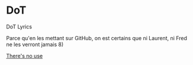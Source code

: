 # DoT
DoT Lyrics

Parce qu'en les mettant sur GitHub, on est certains que ni Laurent, ni Fred ne les verront jamais 8)

[There's no use](./TheresNoUse.md)
